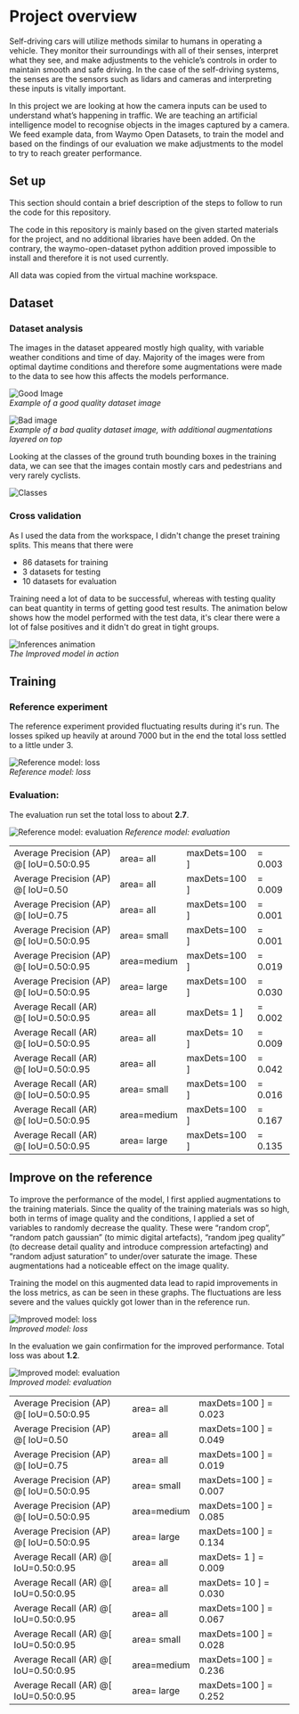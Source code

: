 # Project overview

Self-driving cars will utilize methods similar to humans in operating a vehicle. They monitor their surroundings with all of their senses, interpret what they see, and make adjustments to the vehicle’s controls in order to maintain smooth and safe driving. In the case of the self-driving systems, the senses are the sensors such as lidars and cameras and interpreting these inputs is vitally important. 

In this project we are looking at how the camera inputs can be used to understand what’s happening in traffic. We are teaching an artificial intelligence model to recognise objects in the images captured by a camera. We feed example data, from Waymo Open Datasets, to train the model and based on the findings of our evaluation we make adjustments to the model to try to reach greater performance.

## Set up
This section should contain a brief description of the steps to follow to run the code for this repository.

The code in this repository is mainly based on the given started materials for the project, and no additional libraries have been added. On the contrary, the waymo-open-dataset python addition proved impossible to install and therefore it is not used currently. 

All data was copied from the virtual machine workspace.

## Dataset
### Dataset analysis
The images in the dataset appeared mostly high quality, with variable weather conditions and time of day. Majority of the images were from optimal daytime conditions and therefore some augmentations were made to the data to see how this affects the models performance. 

![Good Image](assets\good-image.png)  
*Example of a good quality dataset image*

![Bad image](assets\bad-image.png)  
*Example of a bad quality dataset image, with additional augmentations layered on top*

Looking at the classes of the ground truth bounding boxes in the training data, we can see that the images contain mostly cars and pedestrians and very rarely cyclists.

![Classes](assets\classes.png)

### Cross validation
As I used the data from the workspace, I didn't change the preset training splits. This means that there were
+ 86 datasets for training
+ 3 datasets for testing
+ 10 datasets for evaluation

Training need a lot of data to be successful, whereas with testing quality can beat quantity in terms of getting good test results. The animation below shows how the model performed with the test data, it's clear there were a lot of false positives and it didn't do great in tight groups.

![Inferences animation](assets\animation2.gif)  
*The Improved model in action*


## Training
### Reference experiment
The reference experiment provided fluctuating results during it's run. The losses spiked up heavily at around 7000 but in the end the total loss settled to a little under 3. 

![Reference model: loss](assets\reference-loss.png)  
*Reference model: loss*

### Evaluation:

The evaluation run set the total loss  to about **2.7**. 

![Reference model: evaluation](assets\reference-eval.png)
*Reference model: evaluation*


|||||
|---|---|---|---|
| Average Precision  (AP) @[ IoU=0.50:0.95 | area=   all | maxDets=100 ]| = 0.003|
| Average Precision  (AP) @[ IoU=0.50      | area=   all | maxDets=100 ]| = 0.009|
| Average Precision  (AP) @[ IoU=0.75      | area=   all | maxDets=100 ]| = 0.001|
| Average Precision  (AP) @[ IoU=0.50:0.95 | area= small | maxDets=100 ]| = 0.001|
| Average Precision  (AP) @[ IoU=0.50:0.95 | area=medium | maxDets=100 ]| = 0.019|
| Average Precision  (AP) @[ IoU=0.50:0.95 | area= large | maxDets=100 ]| = 0.030|
| Average Recall     (AR) @[ IoU=0.50:0.95 | area=   all | maxDets=  1 ]| = 0.002|
| Average Recall     (AR) @[ IoU=0.50:0.95 | area=   all | maxDets= 10 ]| = 0.009|
| Average Recall     (AR) @[ IoU=0.50:0.95 | area=   all | maxDets=100 ]| = 0.042|
| Average Recall     (AR) @[ IoU=0.50:0.95 | area= small | maxDets=100 ]| = 0.016|
| Average Recall     (AR) @[ IoU=0.50:0.95 | area=medium | maxDets=100 ]| = 0.167|
| Average Recall     (AR) @[ IoU=0.50:0.95 | area= large | maxDets=100 ]| = 0.135|

## Improve on the reference
To improve the performance of the model, I first applied augmentations to the training materials. Since the quality of the training materials was so high, both in terms of image quality and the conditions, I applied a set of variables to randomly decrease the quality. These were “random crop”, “random patch gaussian” (to mimic digital artefacts), “random jpeg quality” (to decrease detail quality and introduce compression artefacting) and “random adjust saturation” to under/over saturate the image. These augmentations had a noticeable effect on the image quality.

Training the model on this augmented data lead to rapid improvements in the loss metrics, as can be seen in these graphs. The fluctuations are less severe and the values quickly got lower than in the reference run.

![Improved model: loss](assets\improvement-loss.png)  
*Improved model: loss*

In the evaluation we gain confirmation for the improved performance. Total loss was about **1.2**.

![Improved model: evaluation](assets\improvement-eval.png)  
*Improved model: evaluation*

|||||
|---|---|---|---|
| Average Precision  (AP) @[ IoU=0.50:0.95 | area=   all | maxDets=100 ] = 0.023|
| Average Precision  (AP) @[ IoU=0.50      | area=   all | maxDets=100 ] = 0.049|
| Average Precision  (AP) @[ IoU=0.75      | area=   all | maxDets=100 ] = 0.019|
| Average Precision  (AP) @[ IoU=0.50:0.95 | area= small | maxDets=100 ] = 0.007|
| Average Precision  (AP) @[ IoU=0.50:0.95 | area=medium | maxDets=100 ] = 0.085|
| Average Precision  (AP) @[ IoU=0.50:0.95 | area= large | maxDets=100 ] = 0.134|
| Average Recall     (AR) @[ IoU=0.50:0.95 | area=   all | maxDets=  1 ] = 0.009|
| Average Recall     (AR) @[ IoU=0.50:0.95 | area=   all | maxDets= 10 ] = 0.030|
| Average Recall     (AR) @[ IoU=0.50:0.95 | area=   all | maxDets=100 ] = 0.067|
| Average Recall     (AR) @[ IoU=0.50:0.95 | area= small | maxDets=100 ] = 0.028|
| Average Recall     (AR) @[ IoU=0.50:0.95 | area=medium | maxDets=100 ] = 0.236|
| Average Recall     (AR) @[ IoU=0.50:0.95 | area= large | maxDets=100 ] = 0.252|
